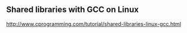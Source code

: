 ## Shared libraries with GCC on Linux
http://www.cprogramming.com/tutorial/shared-libraries-linux-gcc.html

